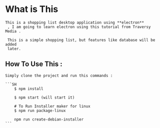# What is This

    This is a shopping list desktop application using **electron**
     , I am going to learn electron using this tutorial from Traversy Media .

     This is a simple shopping list, but features like database will be added
     later.

## How To Use This :

    Simply clone the project and run this commands :

    ```SH
        $ npm install

        $ npm start (will start it)

        # To Run Installer maker for linux
        $ npm run package-linux

        npm run create-debian-installer
    ```
